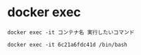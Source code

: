 # docker exec

```
docker exec -it コンテナ名 実行したいコマンド
```

```
docker exec -it 6c21a6fdc41d /bin/bash
```
